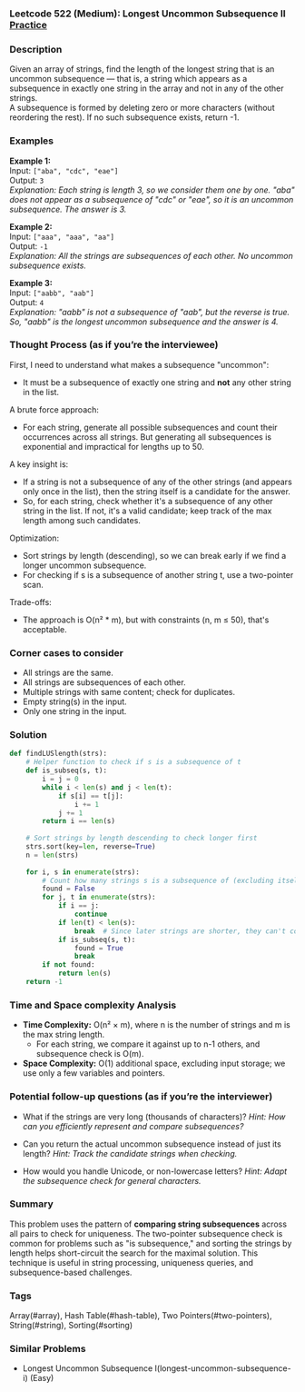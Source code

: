 ### Leetcode 522 (Medium): Longest Uncommon Subsequence II [Practice](https://leetcode.com/problems/longest-uncommon-subsequence-ii)

### Description  
Given an array of strings, find the length of the longest string that is an uncommon subsequence — that is, a string which appears as a subsequence in exactly one string in the array and not in any of the other strings.  
A subsequence is formed by deleting zero or more characters (without reordering the rest). If no such subsequence exists, return -1.

### Examples  

**Example 1:**  
Input: `["aba", "cdc", "eae"]`  
Output: `3`  
*Explanation: Each string is length 3, so we consider them one by one. "aba" does not appear as a subsequence of "cdc" or "eae", so it is an uncommon subsequence. The answer is 3.*

**Example 2:**  
Input: `["aaa", "aaa", "aa"]`  
Output: `-1`  
*Explanation: All the strings are subsequences of each other. No uncommon subsequence exists.*

**Example 3:**  
Input: `["aabb", "aab"]`  
Output: `4`  
*Explanation: "aabb" is not a subsequence of "aab", but the reverse is true. So, "aabb" is the longest uncommon subsequence and the answer is 4.*

### Thought Process (as if you’re the interviewee)  
First, I need to understand what makes a subsequence "uncommon":  
- It must be a subsequence of exactly one string and **not** any other string in the list.

A brute force approach:
- For each string, generate all possible subsequences and count their occurrences across all strings. But generating all subsequences is exponential and impractical for lengths up to 50.

A key insight is:
- If a string is not a subsequence of any of the other strings (and appears only once in the list), then the string itself is a candidate for the answer.  
- So, for each string, check whether it's a subsequence of any other string in the list. If not, it's a valid candidate; keep track of the max length among such candidates.

Optimization:
- Sort strings by length (descending), so we can break early if we find a longer uncommon subsequence.
- For checking if s is a subsequence of another string t, use a two-pointer scan.

Trade-offs:
- The approach is O(n² \* m), but with constraints (n, m ≤ 50), that's acceptable.

### Corner cases to consider  
- All strings are the same.
- All strings are subsequences of each other.
- Multiple strings with same content; check for duplicates.
- Empty string(s) in the input.
- Only one string in the input.

### Solution

```python
def findLUSlength(strs):
    # Helper function to check if s is a subsequence of t
    def is_subseq(s, t):
        i = j = 0
        while i < len(s) and j < len(t):
            if s[i] == t[j]:
                i += 1
            j += 1
        return i == len(s)
    
    # Sort strings by length descending to check longer first
    strs.sort(key=len, reverse=True)
    n = len(strs)
    
    for i, s in enumerate(strs):
        # Count how many strings s is a subsequence of (excluding itself)
        found = False
        for j, t in enumerate(strs):
            if i == j:
                continue
            if len(t) < len(s):
                break  # Since later strings are shorter, they can't contain s
            if is_subseq(s, t):
                found = True
                break
        if not found:
            return len(s)
    return -1
```

### Time and Space complexity Analysis  

- **Time Complexity:** O(n² × m), where n is the number of strings and m is the max string length.  
   - For each string, we compare it against up to n-1 others, and subsequence check is O(m).
- **Space Complexity:** O(1) additional space, excluding input storage; we use only a few variables and pointers.

### Potential follow-up questions (as if you’re the interviewer)  

- What if the strings are very long (thousands of characters)?
  *Hint: How can you efficiently represent and compare subsequences?*
  
- Can you return the actual uncommon subsequence instead of just its length?
  *Hint: Track the candidate strings when checking.*

- How would you handle Unicode, or non-lowercase letters?
  *Hint: Adapt the subsequence check for general characters.*

### Summary
This problem uses the pattern of **comparing string subsequences** across all pairs to check for uniqueness. The two-pointer subsequence check is common for problems such as "is subsequence," and sorting the strings by length helps short-circuit the search for the maximal solution. This technique is useful in string processing, uniqueness queries, and subsequence-based challenges.

### Tags
Array(#array), Hash Table(#hash-table), Two Pointers(#two-pointers), String(#string), Sorting(#sorting)

### Similar Problems
- Longest Uncommon Subsequence I(longest-uncommon-subsequence-i) (Easy)